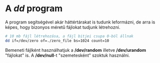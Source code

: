 # A *dd* program
A program segítségével akár háttértárakat is tudunk leformázni, de arra is képes, hogy bizonyos méretű fájlokat tudjunk létrehozni.
```bash
# 10 mb fájl létrehozása, a fájl bitjei csupa 0-ból állnak
dd if=/dev/zero of=./zero_file bs=1024 count=10
```
Bemeneti fájlként használhatjuk a **/dev/random** illetve **/dev/urandom** "fájlokat" is.
A **/dev/null**-t "szemetesként" szoktuk használni.
